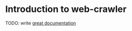 # Introduction to web-crawler

TODO: write [great documentation](http://jacobian.org/writing/great-documentation/what-to-write/)
